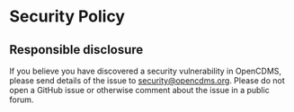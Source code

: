# Security Policy

## Responsible disclosure

If you believe you have discovered a security vulnerability in OpenCDMS, please
send details of the issue to security@opencdms.org. Please do not open a GitHub
issue or otherwise comment about the issue in a public forum.
